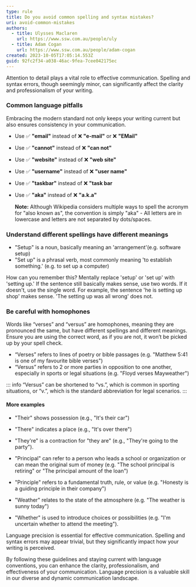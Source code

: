 ```yaml
---
type: rule
title: Do you avoid common spelling and syntax mistakes?
uri: avoid-common-mistakes
authors:
  - title: Ulysses Maclaren
    url: https://www.ssw.com.au/people/uly
  - title: Adam Cogan
    url: https://www.ssw.com.au/people/adam-cogan
created: 2023-10-05T17:05:14.553Z
guid: 92fc2f34-a038-46ac-9fea-7cee042175ec
---
```

Attention to detail plays a vital role to effective communication. Spelling and syntax errors, though seemingly minor, can significantly affect the clarity and professionalism of your writing. 

<!--endintro-->

### Common language pitfalls

Embracing the modern standard not only keeps your writing current but also ensures consistency in your communication.

* Use ✅ **"email"** instead of ❌ **"e-mail"** or ❌ **"EMail"** 
* Use ✅ **"cannot"** instead of ❌ **"can not"**
* Use ✅ **"website"** instead of ❌ **"web site"**
* Use ✅ **"username"** instead of ❌ **"user name"**
* Use ✅ **"taskbar"** instead of ❌ **"task bar**
* Use ✅ **"aka"** instead of ❌ **"a.k.a"**  
  
  **Note:** Although Wikipedia considers multiple ways to spell the acronym for "also known as", the convention is simply "aka" - All letters are in lowercase and letters are not separated by dots/spaces. 

### Understand different spellings have different meanings

* "Setup" is a noun, basically meaning an 'arrangement'(e.g. software setup)  
* "Set up" is a phrasal verb, most commonly meaning 'to establish something.' (e.g. to set up a computer)

How can you remember this? Mentally replace 'setup' or 'set up' with 'setting up.' If the sentence still basically makes sense, use two words. If it doesn't, use the single word. For example, the sentence 'he is setting up shop' makes sense. 'The setting up was all wrong' does not.

### Be careful with homophones

Words like “verses” and “versus” are homophones, meaning they are pronounced the same, but have different spellings and different meanings. Ensure you are using the correct word, as if you are not, it won’t be picked up by your spell check.

* “Verses” refers to lines of poetry or bible passages (e.g. "Matthew 5:41 is one of my favourite bible verses")
* “Versus” refers to 2 or more parties in opposition to one another, especially in sports or legal situations (e.g. "Floyd verses Mayweather")

::: info
“Versus” can be shortened to “vs.”, which is common in sporting situations, or “v.”, which is the standard abbreviation for legal scenarios.
:::

#### More examples

* "Their" shows possession (e.g., "It's their car")
* "There" indicates a place (e.g., "It's over there")
* "They're" is a contraction for "they are" (e.g., "They're going to the party").

* "Principal" can refer to a person who leads a school or organization or can mean the original sum of money (e.g. "The school principal is retiring" or "The principal amount of the loan")
* "Principle" refers to a fundamental truth, rule, or value (e.g. "Honesty is a guiding principle in their company")

* "Weather" relates to the state of the atmosphere (e.g. "The weather is sunny today")
* "Whether" is used to introduce choices or possibilities (e.g. "I'm uncertain whether to attend the meeting").

Language precision is essential for effective communication. Spelling and syntax errors may appear trivial, but they significantly impact how your writing is perceived. 

By following these guidelines and staying current with language conventions, you can enhance the clarity, professionalism, and effectiveness of your communication. Language precision is a valuable skill in our diverse and dynamic communication landscape.